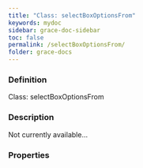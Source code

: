 ```yaml
---
title: "Class: selectBoxOptionsFrom"
keywords: mydoc
sidebar: grace-doc-sidebar
toc: false
permalink: /selectBoxOptionsFrom/
folder: grace-docs
---
```


### Definition
Class: selectBoxOptionsFrom  

### Description
Not currently available...  

### Properties
  
